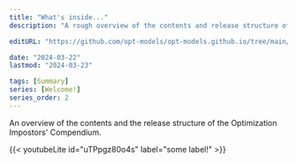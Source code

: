 ```yaml
---
title: "What's inside..."
description: "A rough overview of the contents and release structure of the Optimization Impostors' Compendium."

editURL: "https://github.com/opt-models/opt-models.github.io/tree/main/content/compendium/welcome-overview/index.md"

date: "2024-03-22"
lastmod: "2024-03-23"

tags: [Summary]
series: [Welcome!]
series_order: 2
---
```


An overview of the contents and the release structure of the Optimization Impostors' Compendium.

{{< youtubeLite id="uTPpgz80o4s" label="some label!" >}}

